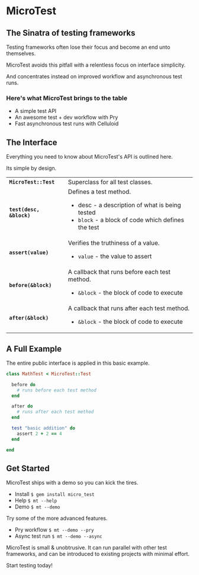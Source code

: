 # MicroTest

## The Sinatra of testing frameworks

Testing frameworks often lose their focus and become an end unto themselves.

MicroTest avoids this pitfall with a relentless focus on interface simplicity.

And concentrates instead on improved workflow and asynchronous test runs.


### Here's what MicroTest brings to the table

* A simple test API
* An awesome test + dev workflow with Pry
* Fast asynchronous test runs with Celluloid

## The Interface

Everything you need to know about MicroTest's API is outlined here.

Its simple by design.

<table>
  <tr>
    <td><strong><code>MicroTest::Test</code></strong></td>
    <td>Superclass for all test classes.</td>
  </tr>
  <tr>
    <td><strong><code>test(desc, &block)</code></strong></td>
    <td>
      Defines a test method.
      <ul>
        <li><sr<code>desc</code> - a description of what is being tested</li>
        <li><code>block</code> - a block of code which defines the test</li>
      </ul>
    </td>
  </tr>
  <tr>
    <td><strong><code>assert(value)</code></strong></td>
    <td>
      Verifies the truthiness of a value.
      <ul>
        <li><code>value</code> - the value to assert</li>
      </ul>
    </td>
  </tr>
  <tr>
    <td><strong><code>before(&block)</code></strong></td>
    <td>
      A callback that runs before each test method.
      <ul>
        <li><code>&block</code> - the block of code to execute</li>
      </ul>
    </td>
  </tr>
  <tr>
    <td><strong><code>after(&block)</code></strong></td>
    <td>
      A callback that runs after each test method.
      <ul>
        <li><code>&block</code> - the block of code to execute</li>
      </ul>
    </td>
  </tr>
</table>

## A Full Example

The entire public interface is applied in this basic example.

```ruby
class MathTest < MicroTest::Test

  before do
    # runs before each test method
  end

  after do
    # runs after each test method
  end

  test "basic addition" do
    assert 2 + 2 == 4
  end

end
```

## Get Started

MicroTest ships with a demo so you can kick the tires.

* Install `$ gem install micro_test`
* Help `$ mt --help`
* Demo `$ mt --demo`

Try some of the more advanced features.

* Pry workflow `$ mt --demo --pry`
* Async test run `$ mt --demo --async`

MicroTest is small & unobtrusive. It can run parallel with other test frameworks,
and can be introduced to existing projects with minimal effort.

Start testing today!

